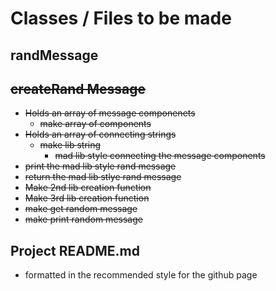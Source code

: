 # Classes / Files to be made

## randMessage

## ~~createRand Message~~

- ~~Holds an array of message componenets~~
  - ~~make array of components~~
- ~~Holds an array of connecting strings~~
  - ~~make lib string~~
    - ~~mad lib style connecting the message components~~
- ~~print the mad lib style rand message~~
- ~~return the mad lib stlye rand message~~
- ~~Make 2nd lib creation function~~
- ~~Make 3rd lib creation function~~
- ~~make get random message~~
- ~~make print random message~~

## Project README.md

- formatted in the recommended style for the github page
